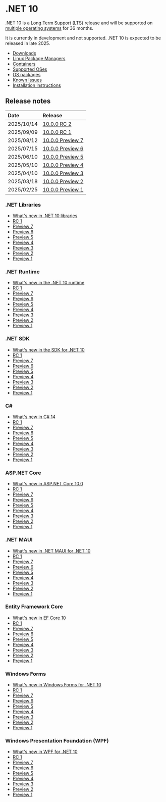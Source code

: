 # .NET 10

.NET 10 is a [Long Term Support (LTS)](../../release-policies.md) release and will be supported on [multiple operating systems](supported-os.md) for 36 months.

It is currently in development and not supported. .NET 10 is expected to be released in late 2025.

- [Downloads](https://dotnet.microsoft.com/download/dotnet/10.0)
- [Linux Package Managers](https://learn.microsoft.com/dotnet/core/install/linux)
- [Containers](https://hub.docker.com/_/microsoft-dotnet)
- [Supported OSes](supported-os.md)
- [OS packages](./os-packages.md)
- [Known Issues](known-issues.md)
- [Installation instructions](install.md)

## Release notes

| Date | Release |
| :-- | :-- |
| 2025/10/14 | [10.0.0 RC 2](preview/rc2/README.md) |
| 2025/09/09 | [10.0.0 RC 1](preview/rc1/README.md) |
| 2025/08/12 | [10.0.0 Preview 7](preview/preview7/README.md) |
| 2025/07/15 | [10.0.0 Preview 6](preview/preview6/README.md) |
| 2025/06/10 | [10.0.0 Preview 5](preview/preview5/README.md) |
| 2025/05/10 | [10.0.0 Preview 4](preview/preview4/README.md) |
| 2025/04/10 | [10.0.0 Preview 3](preview/preview3/README.md) |
| 2025/03/18 | [10.0.0 Preview 2](preview/preview2/README.md) |
| 2025/02/25 | [10.0.0 Preview 1](preview/preview1/README.md) |

### .NET Libraries

- [What's new in .NET 10 libraries](https://learn.microsoft.com/dotnet/core/whats-new/dotnet-10/overview#net-libraries)
- [RC 1](preview/rc1/libraries.md)
- [Preview 7](preview/preview7/libraries.md)
- [Preview 6](preview/preview6/libraries.md)
- [Preview 5](preview/preview5/libraries.md)
- [Preview 4](preview/preview4/libraries.md)
- [Preview 3](preview/preview3/libraries.md)
- [Preview 2](preview/preview2/libraries.md)
- [Preview 1](preview/preview1/libraries.md)

### .NET Runtime

- [What's new in the .NET 10 runtime](https://learn.microsoft.com/dotnet/core/whats-new/dotnet-10/runtime)
- [RC 1](preview/rc1/runtime.md)
- [Preview 7](preview/preview7/runtime.md)
- [Preview 6](preview/preview6/runtime.md)
- [Preview 5](preview/preview5/runtime.md)
- [Preview 4](preview/preview4/runtime.md)
- [Preview 3](preview/preview3/runtime.md)
- [Preview 2](preview/preview2/runtime.md)
- [Preview 1](preview/preview1/runtime.md)

### .NET SDK

- [What's new in the SDK for .NET 10](https://learn.microsoft.com/dotnet/core/whats-new/dotnet-10/sdk)
- [RC 1](preview/rc1/sdk.md)
- [Preview 7](preview/preview7/sdk.md)
- [Preview 6](preview/preview6/sdk.md)
- [Preview 5](preview/preview5/sdk.md)
- [Preview 4](preview/preview4/sdk.md)
- [Preview 3](preview/preview3/sdk.md)
- [Preview 2](preview/preview2/sdk.md)
- [Preview 1](preview/preview1/sdk.md)

### C\#

- [What's new in C# 14](https://learn.microsoft.com/dotnet/csharp/whats-new/csharp-14)
- [RC 1](preview/rc1/csharp.md)
- [Preview 7](preview/preview7/csharp.md)
- [Preview 6](preview/preview6/csharp.md)
- [Preview 5](preview/preview5/csharp.md)
- [Preview 4](preview/preview4/csharp.md)
- [Preview 3](preview/preview3/csharp.md)
- [Preview 2](preview/preview2/csharp.md)
- [Preview 1](preview/preview1/csharp.md)

### ASP.NET Core

- [What's new in ASP.NET Core 10.0](https://learn.microsoft.com/aspnet/core/release-notes/aspnetcore-10.0)
- [RC 1](preview/rc1/aspnetcore.md)
- [Preview 7](preview/preview7/aspnetcore.md)
- [Preview 6](preview/preview6/aspnetcore.md)
- [Preview 5](preview/preview5/aspnetcore.md)
- [Preview 4](preview/preview4/aspnetcore.md)
- [Preview 3](preview/preview3/aspnetcore.md)
- [Preview 2](preview/preview2/aspnetcore.md)
- [Preview 1](preview/preview1/aspnetcore.md)

### .NET MAUI

- [What's new in .NET MAUI for .NET 10](https://learn.microsoft.com/dotnet/maui/whats-new/dotnet-10)
- [RC 1](preview/rc1/dotnetmaui.md)
- [Preview 7](preview/preview7/dotnetmaui.md)
- [Preview 6](preview/preview6/dotnetmaui.md)
- [Preview 5](preview/preview5/dotnetmaui.md)
- [Preview 4](preview/preview4/dotnetmaui.md)
- [Preview 3](preview/preview3/dotnetmaui.md)
- [Preview 2](preview/preview2/dotnetmaui.md)
- [Preview 1](preview/preview1/dotnetmaui.md)

### Entity Framework Core

- [What's new in EF Core 10](https://learn.microsoft.com/ef/core/what-is-new/ef-core-10.0/whatsnew)
- [RC 1](preview/rc1/efcore.md)
- [Preview 7](preview/preview7/efcore.md)
- [Preview 6](preview/preview6/efcore.md)
- [Preview 5](preview/preview5/efcore.md)
- [Preview 4](preview/preview4/efcore.md)
- [Preview 3](preview/preview3/efcore.md)
- [Preview 2](preview/preview2/efcore.md)
- [Preview 1](preview/preview1/efcore.md)

### Windows Forms

- [What's new in Windows Forms for .NET 10](https://learn.microsoft.com/dotnet/desktop/winforms/whats-new/net100)
- [RC 1](preview/rc1/winforms.md)
- [Preview 7](preview/preview7/winforms.md)
- [Preview 6](preview/preview6/winforms.md)
- [Preview 5](preview/preview5/winforms.md)
- [Preview 4](preview/preview4/winforms.md)
- [Preview 3](preview/preview3/winforms.md)
- [Preview 2](preview/preview2/winforms.md)
- [Preview 1](preview/preview1/winforms.md)

### Windows Presentation Foundation (WPF)

- [What's new in WPF for .NET 10](https://learn.microsoft.com/dotnet/desktop/wpf/whats-new/net100)
- [RC 1](preview/rc1/wpf.md)
- [Preview 7](preview/preview7/wpf.md)
- [Preview 6](preview/preview6/wpf.md)
- [Preview 5](preview/preview5/wpf.md)
- [Preview 4](preview/preview4/wpf.md)
- [Preview 3](preview/preview3/wpf.md)
- [Preview 2](preview/preview2/wpf.md)
- [Preview 1](preview/preview1/wpf.md)
